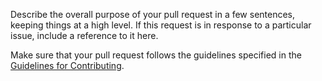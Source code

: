 Describe the overall purpose of your pull request in a few sentences, keeping
things at a high level. If this request is in response to a particular issue,
include a reference to it here.

Make sure that your pull request follows the guidelines specified in the
[Guidelines for Contributing](../docs/CONTRIBUTING.md). 

